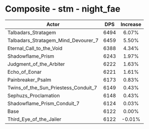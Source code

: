 # Composite - stm - night_fae
| Actor | DPS | Increase |
|---|:---:|:---:|
|Talbadars_Stratagem|6494|6.07%|
|Talbadars_Stratagem_Mind_Devourer_7|6459|5.50%|
|Eternal_Call_to_the_Void|6388|4.34%|
|Shadowflame_Prism|6243|1.97%|
|Judgment_of_the_Arbiter|6222|1.63%|
|Echo_of_Eonar|6221|1.61%|
|Painbreaker_Psalm|6173|0.83%|
|Twins_of_the_Sun_Priestess_Conduit_7|6149|0.43%|
|Sephuzs_Proclamation|6148|0.43%|
|Shadowflame_Prism_Conduit_7|6124|0.03%|
|Base|6122|0.00%|
|Third_Eye_of_the_Jailer|6122|-0.01%|
